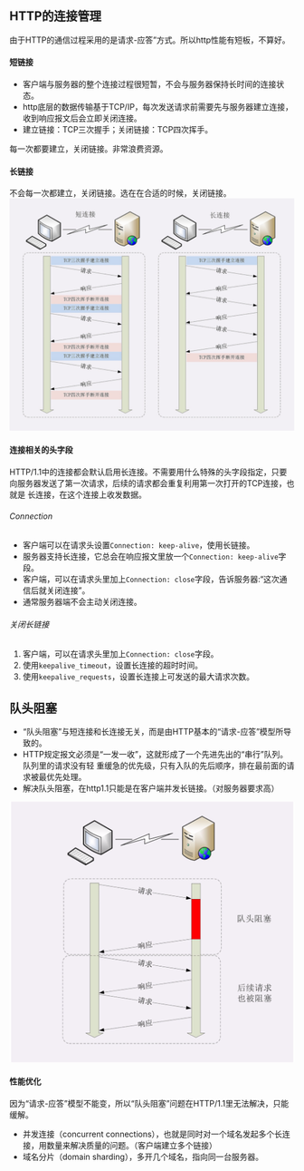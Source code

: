 ## HTTP的连接管理
由于HTTP的通信过程采用的是请求-应答”方式。所以http性能有短板，不算好。

#### 短链接
+ 客户端与服务器的整个连接过程很短暂，不会与服务器保持长时间的连接状态。
+ http底层的数据传输基于TCP/IP，每次发送请求前需要先与服务器建立连接，收到响应报文后会立即关闭连接。
+ 建立链接：TCP三次握手；关闭链接：TCP四次挥手。

每一次都要建立，关闭链接。非常浪费资源。

#### 长链接
不会每一次都建立，关闭链接。选在在合适的时候，关闭链接。
![http_长链接](../../Images/http/http_长链接.png)

#### 连接相关的头字段
HTTP/1.1中的连接都会默认启用长连接。不需要用什么特殊的头字段指定，只要向服务器发送了第一次请求，后续的请求都会重复利用第一次打开的TCP连接，也就是 长连接，在这个连接上收发数据。
###### Connection
+ 客户端可以在请求头设置``Connection: keep-alive``，使用长链接。
+ 服务器支持长连接，它总会在响应报文里放一个``Connection: keep-alive``字段。
+ 客户端，可以在请求头里加上``Connection: close``字段，告诉服务器:“这次通信后就关闭连接”。
+ 通常服务器端不会主动关闭连接。

###### 关闭长链接
1. 客户端，可以在请求头里加上``Connection: close``字段。
2. 使用``keepalive_timeout``，设置长连接的超时时间。
3. 使用``keepalive_requests``，设置长连接上可发送的最大请求次数。

## 队头阻塞
+ “队头阻塞”与短连接和长连接无关，而是由HTTP基本的“请求-应答”模型所导致的。
+ HTTP规定报文必须是“一发一收”，这就形成了一个先进先出的“串行”队列。队列里的请求没有轻 重缓急的优先级，只有入队的先后顺序，排在最前面的请求被最优先处理。
+ 解决队头阻塞，在http1.1只能是在客户端并发长链接。（对服务器要求高）

![http_队头阻塞](../../Images/http/http_队头阻塞.png)

#### 性能优化
因为“请求-应答”模型不能变，所以“队头阻塞”问题在HTTP/1.1里无法解决，只能缓解。
+ 并发连接（concurrent connections），也就是同时对一个域名发起多个长连接，用数量来解决质量的问题。（客户端建立多个链接）
+ 域名分片（domain sharding），多开几个域名，指向同一台服务器。




